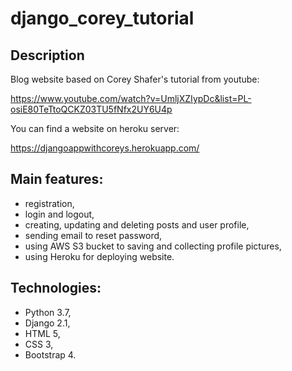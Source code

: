 # django_corey_tutorial

## Description
Blog website based on Corey Shafer's tutorial from youtube:

https://www.youtube.com/watch?v=UmljXZIypDc&list=PL-osiE80TeTtoQCKZ03TU5fNfx2UY6U4p

You can find a website on heroku server:

https://djangoappwithcoreys.herokuapp.com/

## Main features:
- registration,
- login and logout,
- creating, updating and deleting posts and user profile,
- sending email to reset password,
- using AWS S3 bucket to saving and collecting profile pictures,
- using Heroku for deploying website.

## Technologies:
- Python 3.7,
- Django 2.1,
- HTML 5,
- CSS 3,
- Bootstrap 4.
